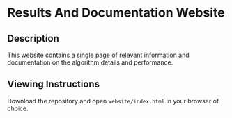 # Results And Documentation Website

## Description

This website contains a single page of relevant information and documentation on the algorithm details and performance.

## Viewing Instructions

Download the repository and open `website/index.html` in your browser of choice.
